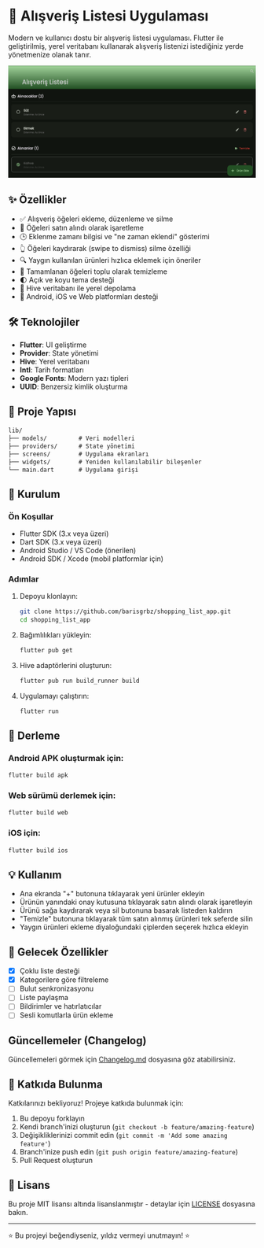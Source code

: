 # 🛒 Alışveriş Listesi Uygulaması

Modern ve kullanıcı dostu bir alışveriş listesi uygulaması. Flutter ile geliştirilmiş, yerel veritabanı kullanarak alışveriş listenizi istediğiniz yerde yönetmenize olanak tanır.

![Uygulama Önizlemesi](screenshots/app_preview.png)

## ✨ Özellikler

- ✅ Alışveriş öğeleri ekleme, düzenleme ve silme
- 🔄 Öğeleri satın alındı olarak işaretleme
- 🕒 Eklenme zamanı bilgisi ve "ne zaman eklendi" gösterimi
- 👆 Öğeleri kaydırarak (swipe to dismiss) silme özelliği
- 🔍 Yaygın kullanılan ürünleri hızlıca eklemek için öneriler
- 🧹 Tamamlanan öğeleri toplu olarak temizleme
- 🌓 Açık ve koyu tema desteği
- 💾 Hive veritabanı ile yerel depolama
- 📱 Android, iOS ve Web platformları desteği

## 🛠️ Teknolojiler

- **Flutter**: UI geliştirme
- **Provider**: State yönetimi
- **Hive**: Yerel veritabanı
- **Intl**: Tarih formatları
- **Google Fonts**: Modern yazı tipleri
- **UUID**: Benzersiz kimlik oluşturma

## 📂 Proje Yapısı

```
lib/
├── models/         # Veri modelleri
├── providers/      # State yönetimi
├── screens/        # Uygulama ekranları
├── widgets/        # Yeniden kullanılabilir bileşenler
└── main.dart       # Uygulama girişi
```

## 🚀 Kurulum

### Ön Koşullar

- Flutter SDK (3.x veya üzeri)
- Dart SDK (3.x veya üzeri)
- Android Studio / VS Code (önerilen)
- Android SDK / Xcode (mobil platformlar için)

### Adımlar

1. Depoyu klonlayın:
   ```bash
   git clone https://github.com/barisgrbz/shopping_list_app.git
   cd shopping_list_app
   ```

2. Bağımlılıkları yükleyin:
   ```bash
   flutter pub get
   ```

3. Hive adaptörlerini oluşturun:
   ```bash
   flutter pub run build_runner build
   ```

4. Uygulamayı çalıştırın:
   ```bash
   flutter run
   ```

## 📱 Derleme

### Android APK oluşturmak için:

```bash
flutter build apk
```

### Web sürümü derlemek için:

```bash
flutter build web
```

### iOS için:

```bash
flutter build ios
```

## 💡 Kullanım

- Ana ekranda "+" butonuna tıklayarak yeni ürünler ekleyin
- Ürünün yanındaki onay kutusuna tıklayarak satın alındı olarak işaretleyin
- Ürünü sağa kaydırarak veya sil butonuna basarak listeden kaldırın
- "Temizle" butonuna tıklayarak tüm satın alınmış ürünleri tek seferde silin
- Yaygın ürünleri ekleme diyaloğundaki çiplerden seçerek hızlıca ekleyin

## 🔮 Gelecek Özellikler

- [x] Çoklu liste desteği
- [x] Kategorilere göre filtreleme
- [ ] Bulut senkronizasyonu
- [ ] Liste paylaşma
- [ ] Bildirimler ve hatırlatıcılar
- [ ] Sesli komutlarla ürün ekleme
## Güncellemeler (Changelog)
Güncellemeleri görmek için [Changelog.md](CHANGELOG.md) dosyasına göz atabilirsiniz.

## 🤝 Katkıda Bulunma

Katkılarınızı bekliyoruz! Projeye katkıda bulunmak için:

1. Bu depoyu forklayın
2. Kendi branch'inizi oluşturun (`git checkout -b feature/amazing-feature`)
3. Değişikliklerinizi commit edin (`git commit -m 'Add some amazing feature'`)
4. Branch'inize push edin (`git push origin feature/amazing-feature`)
5. Pull Request oluşturun

## 📄 Lisans

Bu proje MIT lisansı altında lisanslanmıştır - detaylar için [LICENSE](LICENSE) dosyasına bakın.

---

⭐ Bu projeyi beğendiyseniz, yıldız vermeyi unutmayın! ⭐
